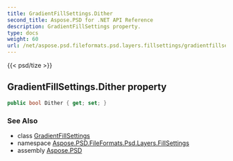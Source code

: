 ```yaml
---
title: GradientFillSettings.Dither
second_title: Aspose.PSD for .NET API Reference
description: GradientFillSettings property. 
type: docs
weight: 60
url: /net/aspose.psd.fileformats.psd.layers.fillsettings/gradientfillsettings/dither/
---
```

{{< psd/tize >}}
## GradientFillSettings.Dither property

```csharp
public bool Dither { get; set; }
```

### See Also

* class [GradientFillSettings](../)
* namespace [Aspose.PSD.FileFormats.Psd.Layers.FillSettings](../../gradientfillsettings/)
* assembly [Aspose.PSD](../../../)


